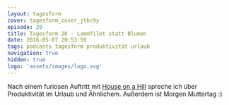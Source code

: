 ```yaml
---
layout: tagesform
cover: tagesform_cover_jtbc9y
episode: 20
title: Tagesform 20 - Lammfilet statt Blumen
date: 2016-05-07 20:53:59
tags: podcasts tagesform produktivität urlaub
navigation: true
hidden: true
logo: 'assets/images/logo.svg'
---
```


Nach einem furiosen Auftritt mit [House on a Hill](http://houseonahill.de)
spreche ich über Produktivität im Urlaub und Ähnlichem.
Außerdem ist Morgen Muttertag :)

